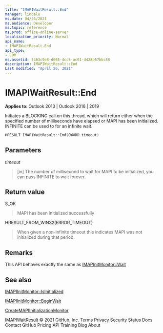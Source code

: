 ```yaml
---
title: "IMAPIWaitResult::End" 
manager: lindalu
ms.date: 04/26/2021
ms.audience: Developer
ms.topic: reference
ms.prod: office-online-server
localization_priority: Normal
api_name:
- IMAPIWaitResult.End
api_type:
- COM
ms.assetid: 7463c9e8-d065-4cc3-ac01-d428b57bbc88
description: IMAPIWaitResult::End
Last modified: "April 26, 2021"
---
```


# IMAPIWaitResult::End
  
**Applies to**: Outlook 2013 | Outlook 2016 | 2019

Initiates a BLOCKING call on this thread, which will return either when the specified number of milliseconds have elapsed or MAPI has been initialized.  INFINITE can be used to for an infinite wait.

```cpp
HRESULT IMAPIWaitResult::End(DWORD timeout)
```

## Parameters

_timeout_
> [in] The number of millisecond to wait for MAPI to be initialized, you can pass INFINITE to wait forever.

## Return value

S_OK
> MAPI has been initialized successfully

HRESULT_FROM_WIN32(ERROR_TIMEOUT)
> When given a non-infinite timeout this indicates MAPI was not initialized during that period.

## Remarks
This API behaves exactly the same as [IMAPInitMonitor::Wait](imapiinitmonitor-wait.md)
  
## See also

[IMAPIInitMonitor::IsInitialized](imapiinitmonitor-isinitialized.md)

[IMAPIInitMonitor::BeginWait](imapiinitmonitor-beginwait.md)

[CreateMAPIInitializationMonitor](createmapiinitializationmonitor.md)

[IMAPIWaitResult](imapiwaitresultiunknown.md)
© 2021 GitHub, Inc.
Terms
Privacy
Security
Status
Docs
Contact GitHub
Pricing
API
Training
Blog
About
